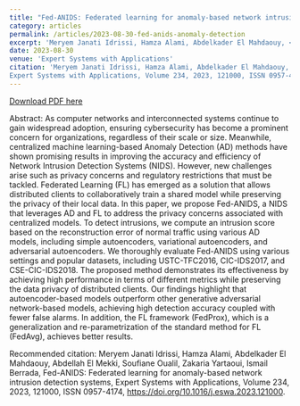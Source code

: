 ```yaml
---
title: "Fed-ANIDS: Federated learning for anomaly-based network intrusion detection systems"
category: articles
permalink: /articles/2023-08-30-fed-anids-anomaly-detection
excerpt: 'Meryem Janati Idrissi, Hamza Alami, Abdelkader El Mahdaouy, <b>Abdellah El Mekki</b>, Soufiane Oualil, Zakaria Yartaoui, Ismail Berrada'
date: 2023-08-30
venue: 'Expert Systems with Applications'
citation: 'Meryem Janati Idrissi, Hamza Alami, Abdelkader El Mahdaouy, Abdellah El Mekki, Soufiane Oualil, Zakaria Yartaoui, Ismail Berrada, Fed-ANIDS: Federated learning for anomaly-based network intrusion detection systems,
Expert Systems with Applications, Volume 234, 2023, 121000, ISSN 0957-4174, https://doi.org/10.1016/j.eswa.2023.121000.'
---
```


<a href='https://www.sciencedirect.com/science/article/pii/S0957417423015026'>Download PDF here</a>

Abstract: As computer networks and interconnected systems continue to gain widespread adoption, ensuring cybersecurity has become a prominent concern for organizations, regardless of their scale or size. Meanwhile, centralized machine learning-based Anomaly Detection (AD) methods have shown promising results in improving the accuracy and efficiency of Network Intrusion Detection Systems (NIDS). However, new challenges arise such as privacy concerns and regulatory restrictions that must be tackled. Federated Learning (FL) has emerged as a solution that allows distributed clients to collaboratively train a shared model while preserving the privacy of their local data. In this paper, we propose Fed-ANIDS, a NIDS that leverages AD and FL to address the privacy concerns associated with centralized models. To detect intrusions, we compute an intrusion score based on the reconstruction error of normal traffic using various AD models, including simple autoencoders, variational autoencoders, and adversarial autoencoders. We thoroughly evaluate Fed-ANIDS using various settings and popular datasets, including USTC-TFC2016, CIC-IDS2017, and CSE-CIC-IDS2018. The proposed method demonstrates its effectiveness by achieving high performance in terms of different metrics while preserving the data privacy of distributed clients. Our findings highlight that autoencoder-based models outperform other generative adversarial network-based models, achieving high detection accuracy coupled with fewer false alarms. In addition, the FL framework (FedProx), which is a generalization and re-parametrization of the standard method for FL (FedAvg), achieves better results.


 Recommended citation: Meryem Janati Idrissi, Hamza Alami, Abdelkader El Mahdaouy, Abdellah El Mekki, Soufiane Oualil, Zakaria Yartaoui, Ismail Berrada, Fed-ANIDS: Federated learning for anomaly-based network intrusion detection systems,
Expert Systems with Applications, Volume 234, 2023, 121000, ISSN 0957-4174, https://doi.org/10.1016/j.eswa.2023.121000.

